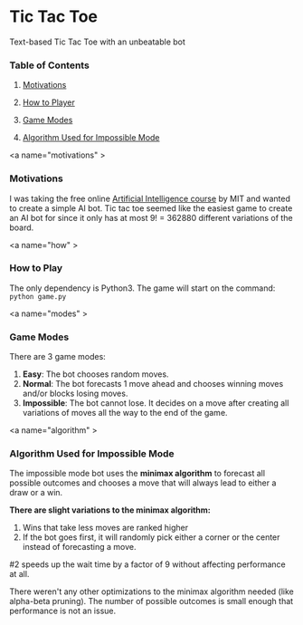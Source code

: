 # Tic Tac Toe
Text-based Tic Tac Toe with an unbeatable bot 

### Table of Contents

1. [Motivations](#motivations)

2. [How to Player](#how)

3. [Game Modes](#modes)

4. [Algorithm Used for Impossible Mode](#algorithm)

<a name="motivations" \>
###  Motivations
I was taking the free online <a href="http://ocw.mit.edu/courses/electrical-engineering-and-computer-science/6-034-artificial-intelligence-fall-2010/index.htm">Artificial Intelligence course</a> by MIT
and wanted to create a simple AI bot. Tic tac toe seemed like the easiest game to create an AI bot for since
it only has at most 9! = 362880 different variations of the board.

<a name="how" \>
###  How to Play
The only dependency is Python3. The game will start on the command: `python game.py`

<a name="modes" \>
###  Game Modes
There are 3 game modes:

1. **Easy**:       The bot chooses random moves.
2. **Normal**:     The bot forecasts 1 move ahead and chooses winning moves and/or blocks losing moves.
3. **Impossible**: The bot cannot lose. It decides on a move after creating all variations of moves all the way to 
               the end of the game.

<a name="algorithm" \>
###  Algorithm Used for Impossible Mode
The impossible mode bot uses the **minimax algorithm** to forecast all possible outcomes and chooses a move
that will always lead to either a draw or a win.

**There are slight variations to the minimax algorithm:**

1. Wins that take less moves are ranked higher
2. If the bot goes first, it will randomly pick either a corner or the center instead of forecasting
   a move.

\#2 speeds up the wait time by a factor of 9 without affecting performance at all. 

There weren't any other optimizations to the minimax algorithm needed (like alpha-beta pruning). The 
number of possible outcomes is small enough that performance is not an issue. 

